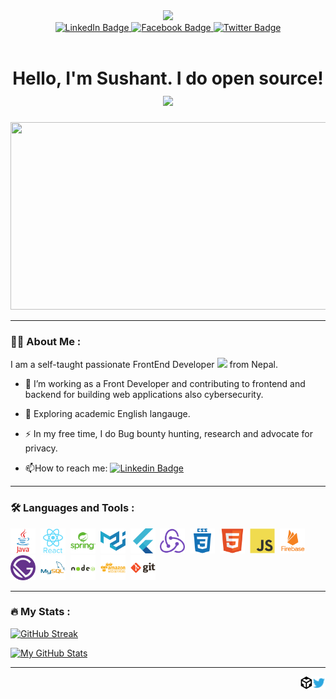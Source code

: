 <div id="header" align="center">
  <img src="https://media.giphy.com/media/HwBlFQZFcAoUcPHZdX/giphy.gif" width="100"/>
  
</div>
<div id="badges" align="center">
  <a href="https://www.linkedin.com/in/sushanta-sapkota-40a18b167/">
    <img src="https://img.shields.io/badge/LinkedIn-blue?style=for-the-badge&logo=linkedin&logoColor=white" alt="LinkedIn Badge"/>
  </a>
  <a href="https://www.facebook.com/0x0053/">
    <img src="https://img.shields.io/badge/Facebook-blue?style=for-the-badge&logo=facebook&logoColor=white" alt="Facebook Badge"/>
  </a>
  <a href="https://twitter.com/sapkota997">
    <img src="https://img.shields.io/badge/Twitter-blue?style=for-the-badge&logo=twitter&logoColor=white" alt="Twitter Badge"/>
  </a>
  
</div>
<div align="center">
<img src="https://komarev.com/ghpvc/?username=sushantasapkota1337&style=flat-square&color=blue" alt="" />
</div>
<h1 align="center">
  Hello, I'm Sushant. I do open source!
  <img src="https://media.giphy.com/media/hvRJCLFzcasrR4ia7z/giphy.gif" width="30px"/>
</h1>
<div align="center">
  <img src="https://media.giphy.com/media/26u450JZawQijHpRK/giphy.gif" width="600" height="300"/>
</div>


---
### :man_technologist: About Me :

I am a self-taught passionate FrontEnd Developer <img src="https://media.giphy.com/media/WUlplcMpOCEmTGBtBW/giphy.gif" width="30"> from Nepal.

- :telescope: I’m working as a Front Developer and contributing to frontend and backend for building web applications also cybersecurity.

- :seedling: Exploring academic English langauge.

- :zap: In my free time, I do Bug bounty hunting, research and advocate for privacy.

- :mailbox:How to reach me: [![Linkedin Badge](https://img.shields.io/badge/-Sushant-blue?style=flat&logo=Linkedin&logoColor=white)](https://www.linkedin.com/in/sushanta-sapkota-40a18b167)

---

### :hammer_and_wrench: Languages and Tools :

<div>
  <img src="https://github.com/devicons/devicon/blob/master/icons/java/java-original-wordmark.svg" title="Java" alt="Java" width="40" height="40"/>&nbsp;
  <img src="https://github.com/devicons/devicon/blob/master/icons/react/react-original-wordmark.svg" title="React" alt="React" width="40" height="40"/>&nbsp;
  <img src="https://github.com/devicons/devicon/blob/master/icons/spring/spring-original-wordmark.svg" title="Spring" alt="Spring" width="40" height="40"/>&nbsp;
  <img src="https://github.com/devicons/devicon/blob/master/icons/materialui/materialui-original.svg" title="Material UI" alt="Material UI" width="40" height="40"/>&nbsp;
  <img src="https://github.com/devicons/devicon/blob/master/icons/flutter/flutter-original.svg" title="Flutter" alt="Flutter" width="40" height="40"/>&nbsp;
  <img src="https://github.com/devicons/devicon/blob/master/icons/redux/redux-original.svg" title="Redux" alt="Redux " width="40" height="40"/>&nbsp;
  <img src="https://github.com/devicons/devicon/blob/master/icons/css3/css3-plain-wordmark.svg"  title="CSS3" alt="CSS" width="40" height="40"/>&nbsp;
  <img src="https://github.com/devicons/devicon/blob/master/icons/html5/html5-original.svg" title="HTML5" alt="HTML" width="40" height="40"/>&nbsp;
  <img src="https://github.com/devicons/devicon/blob/master/icons/javascript/javascript-original.svg" title="JavaScript" alt="JavaScript" width="40" height="40"/>&nbsp;
  <img src="https://github.com/devicons/devicon/blob/master/icons/firebase/firebase-plain-wordmark.svg" title="Firebase" alt="Firebase" width="40" height="40"/>&nbsp;
  <img src="https://github.com/devicons/devicon/blob/master/icons/gatsby/gatsby-original.svg" title="Gatsby"  alt="Gatsby" width="40" height="40"/>&nbsp;
  <img src="https://github.com/devicons/devicon/blob/master/icons/mysql/mysql-original-wordmark.svg" title="MySQL"  alt="MySQL" width="40" height="40"/>&nbsp;
  <img src="https://github.com/devicons/devicon/blob/master/icons/nodejs/nodejs-original-wordmark.svg" title="NodeJS" alt="NodeJS" width="40" height="40"/>&nbsp;
  <img src="https://github.com/devicons/devicon/blob/master/icons/amazonwebservices/amazonwebservices-plain-wordmark.svg" title="AWS" alt="AWS" width="40" height="40"/>&nbsp;
  <img src="https://github.com/devicons/devicon/blob/master/icons/git/git-original-wordmark.svg" title="Git" **alt="Git" width="40" height="40"/>
</div>

---

### :fire: My Stats :
[![GitHub Streak](http://github-readme-streak-stats.herokuapp.com?user=sushantasapkota1337&theme=dark&background=000000)](https://git.io/streak-stats)

[![My GitHub Stats](https://github-readme-stats.vercel.app/api/?username=sushantasapkota1337&count_private=true&theme=tokyonight&showicons=true)]()


---

<a href="https://twitter.com/sapkota997">
  <img align="right" alt="Sushanta Sapkota | Twitter" width="21px" src="https://github.com/sushantasapkota1337/sushantasapkota1337/blob/main/twitter.png" />
</a>
<a href="https://codesandbox.io/u/sushantasapkota1337">
  <img align="right" alt="Sushanta Sapkota| CodeSandbox" width="20px" src="https://github.com/sushantasapkota1337/sushantasapkota1337/blob/main/codesandbox.png" />
</a>



